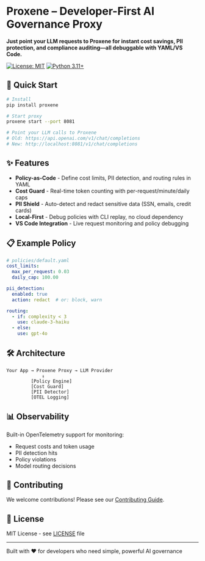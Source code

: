 # Proxene – Developer-First AI Governance Proxy

**Just point your LLM requests to Proxene for instant cost savings, PII protection, and compliance auditing—all debuggable with YAML/VS Code.**

[![License: MIT](https://img.shields.io/badge/License-MIT-yellow.svg)](https://opensource.org/licenses/MIT)
[![Python 3.11+](https://img.shields.io/badge/python-3.11+-blue.svg)](https://www.python.org/downloads/)

## 🚀 Quick Start

```bash
# Install
pip install proxene

# Start proxy
proxene start --port 8081

# Point your LLM calls to Proxene
# Old: https://api.openai.com/v1/chat/completions
# New: http://localhost:8081/v1/chat/completions
```

## ✨ Features

- **Policy-as-Code** - Define cost limits, PII detection, and routing rules in YAML
- **Cost Guard** - Real-time token counting with per-request/minute/daily caps
- **PII Shield** - Auto-detect and redact sensitive data (SSN, emails, credit cards)
- **Local-First** - Debug policies with CLI replay, no cloud dependency
- **VS Code Integration** - Live request monitoring and policy debugging

## 📋 Example Policy

```yaml
# policies/default.yaml
cost_limits:
  max_per_request: 0.03
  daily_cap: 100.00

pii_detection:
  enabled: true
  action: redact  # or: block, warn

routing:
  - if: complexity < 3
    use: claude-3-haiku
  - else:
    use: gpt-4o
```

## 🛠️ Architecture

```
Your App → Proxene Proxy → LLM Provider
             ↓
         [Policy Engine]
         [Cost Guard]
         [PII Detector]
         [OTEL Logging]
```

## 📊 Observability

Built-in OpenTelemetry support for monitoring:
- Request costs and token usage
- PII detection hits
- Policy violations
- Model routing decisions

## 🤝 Contributing

We welcome contributions! Please see our [Contributing Guide](CONTRIBUTING.md).

## 📄 License

MIT License - see [LICENSE](LICENSE) file

---

Built with ❤️ for developers who need simple, powerful AI governance